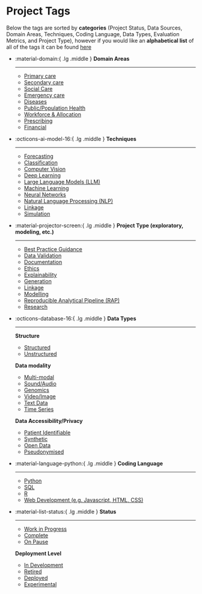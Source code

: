 # Project Tags

Below the tags are sorted by **categories** (Project Status, Data Sources, Domain Areas, Techniques, Coding Language, Data Types, Evaluation Metrics, and Project Type), however if you would like an **alphabetical list** of all of the tags it can be found [here](#tag:accuracy)

<div class="grid cards" markdown>

-   :material-domain:{ .lg .middle } __Domain Areas__

    ---

    * [Primary care](#tag:primary-care)
    * [Secondary care](#tag:secondary-care)
    * [Social Care](#tag:social-care)
    * [Emergency care](#tag:emergency-care)
    * [Diseases](#tag:diseases)
    * [Public/Population Health](#tag:population-health)
    * [Workforce & Allocation](#tag:workforce)
    * [Prescribing](#tag:prescribing)
    * [Financial](#tag:financial)
    
-   :octicons-ai-model-16:{ .lg .middle } __Techniques__

    ---

    * [Forecasting](#tag:forecasting)
    * [Classification](#tag:classification)
    * [Computer Vision](#tag:computer-vision)
    * [Deep Learning](#tag:deep-learning)
    * [Large Language Models (LLM)](#tag:llm)
    * [Machine Learning](#tag:machine-learning)
    * [Neural Networks](#tag:neural-networks)
    * [Natural Language Processing (NLP)](#tag:nlp)
    * [Linkage](#tag:linkage)
    * [Simulation](#tag:simulation)

-   :material-projector-screen:{ .lg .middle } __Project Type (exploratory, modeling, etc.)__

    ---

    * [Best Practice Guidance](#tag:best-practice)
    * [Data Validation](#tag:data-validation)
    * [Documentation](#tag:documentation)
    * [Ethics](#tag:ethics)
    * [Explainability](#tag:explainability)
    * [Generation](#tag:generation)
    * [Linkage](#tag:linkage)
    * [Modelling](#tag:modelling)
    * [Reproducible Analytical Pipeline (RAP)](#tag:rap)
    * [Research](#tag:research)

-   :octicons-database-16:{ .lg .middle } __Data Types__

    ---

    **Structure** 

    * [Structured](#tag:structured-data)
    * [Unstructured](#tag:unstructured-data)
    
    **Data modality**

    * [Multi-modal](#tag:multi-modal)
    * [Sound/Audio](#tag:audio-data)
    * [Genomics](#tag:genomics-data)
    * [Video/Image](#tag:visual-data)
    * [Text Data](#tag:text-data)
    * [Time Series](#tag:time-series)

    **Data Accessibility/Privacy**

    * [Patient Identifiable](#tag:pii)
    * [Synthetic](#tag:synthetic-data)
    * [Open Data](#tag:open-data)
    * [Pseudonymised](#tag:pseudonymised)

-   :material-language-python:{ .lg .middle } __Coding Language__

    ---
    * [Python](#tag:python)
    * [SQL](#tag:sql)
    * [R](#tag:r)
    * [Web Development (e.g. Javascript, HTML, CSS)](#tag:webdev)

-   :material-list-status:{ .lg .middle } __Status__

    ---

    * [Work in Progress](#tag:wip)
    * [Complete](#tag:complete)
    * [On Pause](#tag:paused)

    **Deployment Level**
    
    * [In Development](#tag:in-development)
    * [Retired](#tag:retired)
    * [Deployed](#tag:deployed)
    * [Experimental](#tag:experimental)

</div>
